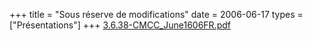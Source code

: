 +++
title = "Sous réserve de modifications"
date = 2006-06-17
types = ["Présentations"]
+++
[3.6.38-CMCC\_June1606FR.pdf](/files/3.6.38-CMCC_June1606FR.pdf)
